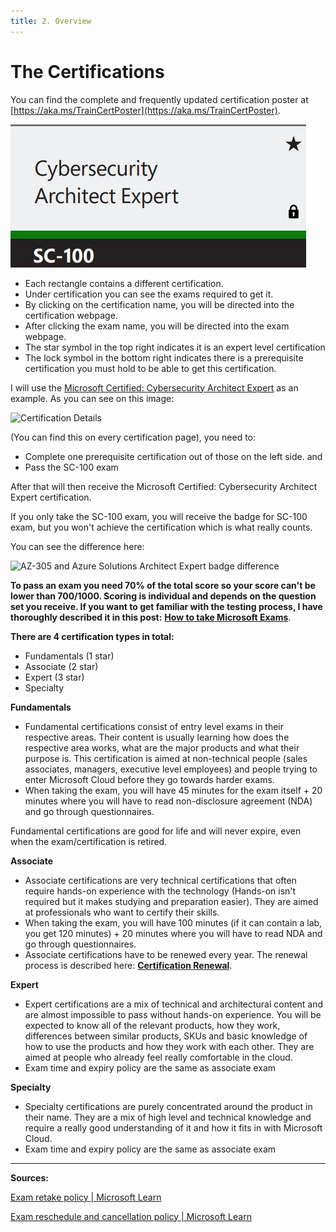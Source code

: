```yaml
---
title: 2. Overview
---
```


# The Certifications

You can find the complete and frequently updated certification poster at [https://aka.ms/TrainCertPoster](https://aka.ms/TrainCertPoster).

<img title="" src="/cysecarchitectexpert.webp" alt="Cybersecurity Architect Expert Certification">

* Each rectangle contains a different certification.
* Under certification you can see the exams required to get it.
* By clicking on the certification name, you will be directed into the certification webpage.
* After clicking the exam name, you will be directed into the exam webpage.
* The star symbol in the top right indicates it is an expert level certification
* The lock symbol in the bottom right indicates there is a prerequisite certification you must hold to be able to get this certification.

I will use the [Microsoft Certified: Cybersecurity Architect Expert](https://docs.microsoft.com/en-us/certifications/cybersecurity-architect-expert/?WT.mc_id=certposter_poster-wwl%3FWT.mc_id%3Dcertposter_poster-wwl) as an example. As you can see on this image:

<img title="" src="/certificationdetails.webp" alt="Certification Details">

(You can find this on every certification page), you need to:

* Complete one prerequisite certification out of those on the left side.
  and
* Pass the SC-100 exam

After that will then receive the Microsoft Certified: Cybersecurity Architect Expert certification.

If you only take the SC-100 exam, you will receive the badge for SC-100 exam, but you won't achieve the certification which is what really counts.

You can see the difference here:

<img title="" src="/badgedifference.webp" alt="AZ-305 and Azure Solutions Architect Expert badge difference">

**To pass an exam you need 70% of the total score so your score can't be lower than 700/1000. Scoring is individual and depends on the question set you receive. If you want to get familiar with the testing process, I have thoroughly described it in this post:** [**How to take Microsoft Exams**](%20%20%20%20%20%20How%20to%20take%20Microsoft%20Exams.md).

**There are 4 certification types in total:**

* Fundamentals (1 star)
* Associate (2 star)
* Expert (3 star)
* Specialty

**Fundamentals** 

* Fundamental certifications consist of entry level exams in their respective areas. Their content is usually learning how does the respective area works, what are the major products and what their purpose is. This certification is aimed at non-technical people (sales associates, managers, executive level employees) and people trying to enter Microsoft Cloud before they go towards harder exams.
* When taking the exam, you will have 45 minutes for the exam itself + 20 minutes where you will have to read non-disclosure agreement (NDA) and go through questionnaires.

Fundamental certifications are good for life and will never expire, even when the exam/certification is retired.

**Associate** 

* Associate certifications are very technical certifications that often require hands-on experience with the technology (Hands-on isn't required but it makes studying and preparation easier). They are aimed at professionals who want to certify their skills.
* When taking the exam, you will have 100 minutes (if it can contain a lab, you get 120 minutes) + 20 minutes where you will have to read NDA and go through questionnaires.
* Associate certifications have to be renewed every year. The renewal process is described here: [**Certification Renewal**](%20%20Certification%20Renewal.md).

**Expert**

* Expert certifications are a mix of technical and architectural content and are almost impossible to pass without hands-on experience. You will be expected to know all of the relevant products, how they work, differences between similar products, SKUs and basic knowledge of how to use the products and how they work with each other. They are aimed at people who already feel really comfortable in the cloud.
* Exam time and expiry policy are the same as associate exam

**Specialty**

* Specialty certifications are purely concentrated around the product in their name. They are a mix of high level and technical knowledge and require a really good understanding of it and how it fits in with Microsoft Cloud.
* Exam time and expiry policy are the same as associate exam

---

**Sources:**

[Exam retake policy | Microsoft Learn](https://learn.microsoft.com/en-us/certifications/exam-retake-policy)

[Exam reschedule and cancellation policy | Microsoft Learn](https://learn.microsoft.com/en-us/certifications/exam-reschedule-and-cancellation-policy)
